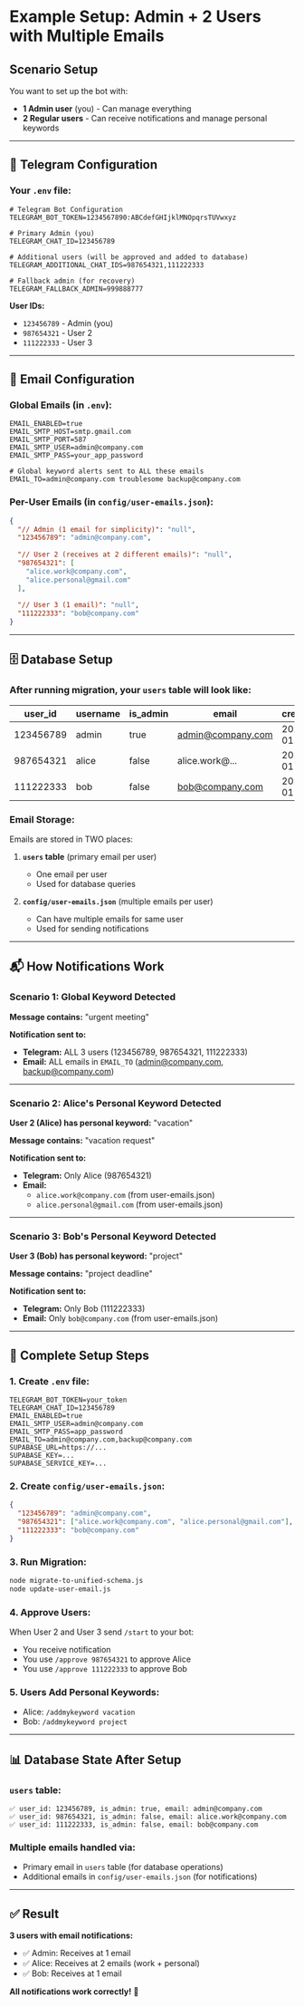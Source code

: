 # Example Setup: Admin + 2 Users with Multiple Emails

## Scenario Setup

You want to set up the bot with:
- **1 Admin user** (you) - Can manage everything
- **2 Regular users** - Can receive notifications and manage personal keywords

---

## 📱 Telegram Configuration

### Your `.env` file:
```env
# Telegram Bot Configuration
TELEGRAM_BOT_TOKEN=1234567890:ABCdefGHIjklMNOpqrsTUVwxyz

# Primary Admin (you)
TELEGRAM_CHAT_ID=123456789

# Additional users (will be approved and added to database)
TELEGRAM_ADDITIONAL_CHAT_IDS=987654321,111222333

# Fallback admin (for recovery)
TELEGRAM_FALLBACK_ADMIN=999888777
```

**User IDs:**
- `123456789` - Admin (you)
- `987654321` - User 2
- `111222333` - User 3

---

## 📧 Email Configuration

### Global Emails (in `.env`):
```env
EMAIL_ENABLED=true
EMAIL_SMTP_HOST=smtp.gmail.com
EMAIL_SMTP_PORT=587
EMAIL_SMTP_USER=admin@company.com
EMAIL_SMTP_PASS=your_app_password

# Global keyword alerts sent to ALL these emails
EMAIL_TO=admin@company.com troublesome backup@company.com
```

### Per-User Emails (in `config/user-emails.json`):
```json
{
  "// Admin (1 email for simplicity)": "null",
  "123456789": "admin@company.com",
  
  "// User 2 (receives at 2 different emails)": "null",
  "987654321": [
    "alice.work@company.com",
    "alice.personal@gmail.com"
  ],
  
  "// User 3 (1 email)": "null",
  "111222333": "bob@company.com"
}
```

---

## 🗄️ Database Setup

### After running migration, your `users` table will look like:

| user_id    | username | is_admin | email                 | created_at |
|------------|----------|----------|-----------------------|------------|
| 123456789  | admin    | true     | admin@company.com     | 2025-01-01 |
| 987654321  | alice    | false    | alice.work@...        | 2025-01-02 |
| 111222333  | bob      | false    | bob@company.com       | 2025-01-02 |

### Email Storage:

Emails are stored in TWO places:

1. **`users` table** (primary email per user)
   - One email per user
   - Used for database queries

2. **`config/user-emails.json`** (multiple emails per user)
   - Can have multiple emails for same user
   - Used for sending notifications

---

## 📬 How Notifications Work

### Scenario 1: Global Keyword Detected

**Message contains:** "urgent meeting"

**Notification sent to:**
- **Telegram:** ALL 3 users (123456789, 987654321, 111222333)
- **Email:** ALL emails in `EMAIL_TO` (admin@company.com, backup@company.com)

---

### Scenario 2: Alice's Personal Keyword Detected

**User 2 (Alice) has personal keyword:** "vacation"

**Message contains:** "vacation request"

**Notification sent to:**
- **Telegram:** Only Alice (987654321)
- **Email:** 
  - `alice.work@company.com` (from user-emails.json)
  - `alice.personal@gmail.com` (from user-emails.json)

---

### Scenario 3: Bob's Personal Keyword Detected

**User 3 (Bob) has personal keyword:** "project"

**Message contains:** "project deadline"

**Notification sent to:**
- **Telegram:** Only Bob (111222333)
- **Email:** Only `bob@company.com` (from user-emails.json)

---

## 🎯 Complete Setup Steps

### 1. Create `.env` file:
```env
TELEGRAM_BOT_TOKEN=your_token
TELEGRAM_CHAT_ID=123456789
EMAIL_ENABLED=true
EMAIL_SMTP_USER=admin@company.com
EMAIL_SMTP_PASS=app_password
EMAIL_TO=admin@company.com,backup@company.com
SUPABASE_URL=https://...
SUPABASE_KEY=...
SUPABASE_SERVICE_KEY=...
```

### 2. Create `config/user-emails.json`:
```json
{
  "123456789": "admin@company.com",
  "987654321": ["alice.work@company.com", "alice.personal@gmail.com"],
  "111222333": "bob@company.com"
}
```

### 3. Run Migration:
```bash
node migrate-to-unified-schema.js
node update-user-email.js
```

### 4. Approve Users:
When User 2 and User 3 send `/start` to your bot:
- You receive notification
- You use `/approve 987654321` to approve Alice
- You use `/approve 111222333` to approve Bob

### 5. Users Add Personal Keywords:
- Alice: `/addmykeyword vacation`
- Bob: `/addmykeyword project`

---

## 📊 Database State After Setup

### `users` table:
```
✅ user_id: 123456789, is_admin: true, email: admin@company.com
✅ user_id: 987654321, is_admin: false, email: alice.work@company.com  
✅ user_id: 111222333, is_admin: false, email: bob@company.com
```

### Multiple emails handled via:
- Primary email in `users` table (for database operations)
- Additional emails in `config/user-emails.json` (for notifications)

---

## ✅ Result

**3 users with email notifications:**
- ✅ Admin: Receives at 1 email
- ✅ Alice: Receives at 2 emails (work + personal)
- ✅ Bob: Receives at 1 email

**All notifications work correctly!** 🎉

